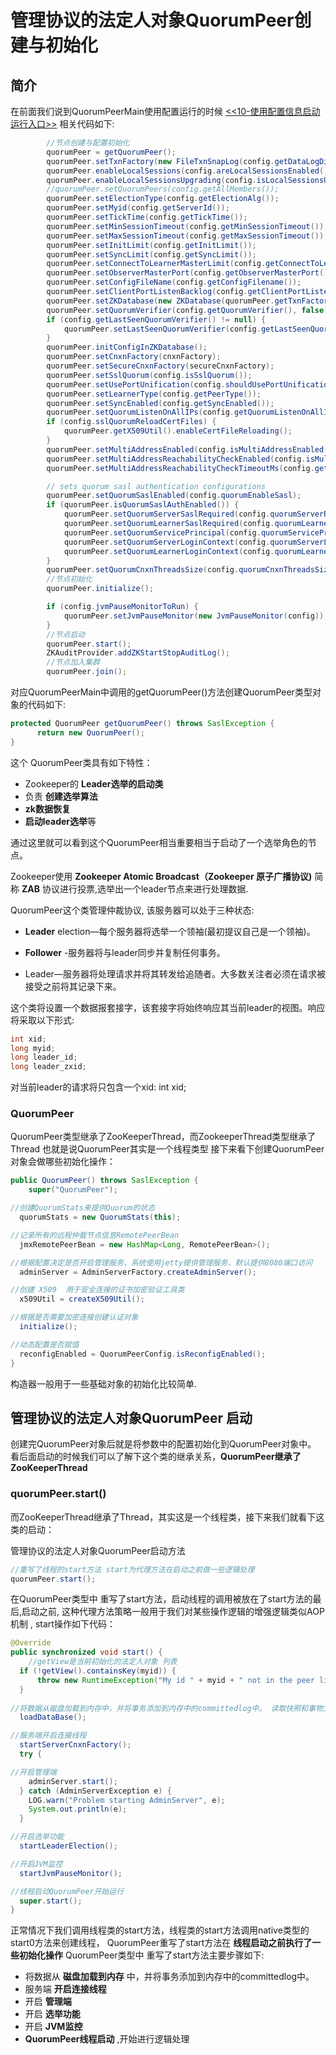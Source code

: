 #  **管理协议的法定人对象QuorumPeer创建与初始化**

##  **简介**
在前面我们说到QuorumPeerMain使用配置运行的时候 [<<10-使用配置信息启动运行入口>>](zh/chapter_zookeeper/10-init-main/)
相关代码如下:

```java
		//节点创建与配置初始化
        quorumPeer = getQuorumPeer();
        quorumPeer.setTxnFactory(new FileTxnSnapLog(config.getDataLogDir(), config.getDataDir()));
        quorumPeer.enableLocalSessions(config.areLocalSessionsEnabled());
        quorumPeer.enableLocalSessionsUpgrading(config.isLocalSessionsUpgradingEnabled());
        //quorumPeer.setQuorumPeers(config.getAllMembers());
        quorumPeer.setElectionType(config.getElectionAlg());
        quorumPeer.setMyid(config.getServerId());
        quorumPeer.setTickTime(config.getTickTime());
        quorumPeer.setMinSessionTimeout(config.getMinSessionTimeout());
        quorumPeer.setMaxSessionTimeout(config.getMaxSessionTimeout());
        quorumPeer.setInitLimit(config.getInitLimit());
        quorumPeer.setSyncLimit(config.getSyncLimit());
        quorumPeer.setConnectToLearnerMasterLimit(config.getConnectToLearnerMasterLimit());
        quorumPeer.setObserverMasterPort(config.getObserverMasterPort());
        quorumPeer.setConfigFileName(config.getConfigFilename());
        quorumPeer.setClientPortListenBacklog(config.getClientPortListenBacklog());
        quorumPeer.setZKDatabase(new ZKDatabase(quorumPeer.getTxnFactory()));
        quorumPeer.setQuorumVerifier(config.getQuorumVerifier(), false);
        if (config.getLastSeenQuorumVerifier() != null) {
            quorumPeer.setLastSeenQuorumVerifier(config.getLastSeenQuorumVerifier(), false);
        }
        quorumPeer.initConfigInZKDatabase();
        quorumPeer.setCnxnFactory(cnxnFactory);
        quorumPeer.setSecureCnxnFactory(secureCnxnFactory);
        quorumPeer.setSslQuorum(config.isSslQuorum());
        quorumPeer.setUsePortUnification(config.shouldUsePortUnification());
        quorumPeer.setLearnerType(config.getPeerType());
        quorumPeer.setSyncEnabled(config.getSyncEnabled());
        quorumPeer.setQuorumListenOnAllIPs(config.getQuorumListenOnAllIPs());
        if (config.sslQuorumReloadCertFiles) {
            quorumPeer.getX509Util().enableCertFileReloading();
        }
        quorumPeer.setMultiAddressEnabled(config.isMultiAddressEnabled());
        quorumPeer.setMultiAddressReachabilityCheckEnabled(config.isMultiAddressReachabilityCheckEnabled());
        quorumPeer.setMultiAddressReachabilityCheckTimeoutMs(config.getMultiAddressReachabilityCheckTimeoutMs());

        // sets quorum sasl authentication configurations
        quorumPeer.setQuorumSaslEnabled(config.quorumEnableSasl);
        if (quorumPeer.isQuorumSaslAuthEnabled()) {
            quorumPeer.setQuorumServerSaslRequired(config.quorumServerRequireSasl);
            quorumPeer.setQuorumLearnerSaslRequired(config.quorumLearnerRequireSasl);
            quorumPeer.setQuorumServicePrincipal(config.quorumServicePrincipal);
            quorumPeer.setQuorumServerLoginContext(config.quorumServerLoginContext);
            quorumPeer.setQuorumLearnerLoginContext(config.quorumLearnerLoginContext);
        }
        quorumPeer.setQuorumCnxnThreadsSize(config.quorumCnxnThreadsSize);
        //节点初始化
        quorumPeer.initialize();

        if (config.jvmPauseMonitorToRun) {
            quorumPeer.setJvmPauseMonitor(new JvmPauseMonitor(config));
        }
		//节点启动
        quorumPeer.start();
        ZKAuditProvider.addZKStartStopAuditLog();
        //节点加入集群
        quorumPeer.join();
```

对应QuorumPeerMain中调用的getQuorumPeer()方法创建QuorumPeer类型对象的代码如下:
```java
protected QuorumPeer getQuorumPeer() throws SaslException {
      return new QuorumPeer();
}
```

这个 QuorumPeer类具有如下特性：

- Zookeeper的 **Leader选举的启动类** 
- 负责 **创建选举算法**
- **zk数据恢复**
- **启动leader选举**等

通过这里就可以看到这个QuorumPeer相当重要相当于启动了一个选举角色的节点。

Zookeeper使用 **Zookeeper Atomic Broadcast（Zookeeper 原子广播协议)** 简称 **ZAB** 协议进行投票,选举出一个leader节点来进行处理数据.

QuorumPeer这个类管理仲裁协议, 该服务器可以处于三种状态:

- **Leader** election—每个服务器将选举一个领袖(最初提议自己是一个领袖)。
- **Follower** -服务器将与leader同步并复制任何事务。

- Leader—服务器将处理请求并将其转发给追随者。大多数关注者必须在请求被接受之前将其记录下来。

 这个类将设置一个数据报套接字，该套接字将始终响应其当前leader的视图。响应将采取以下形式:
```java
int xid;
long myid;
long leader_id;
long leader_zxid;
```
对当前leader的请求将只包含一个xid: int xid;


### **QuorumPeer**
QuorumPeer类型继承了ZooKeeperThread，而ZookeeperThread类型继承了Thread
也就是说QuorumPeer其实是一个线程类型
接下来看下创建QuorumPeer对象会做哪些初始化操作：

```java
public QuorumPeer() throws SaslException {
    super("QuorumPeer");

//创建QuorumStats来提供Quorum的状态
  quorumStats = new QuorumStats(this);

//记录所有的远程仲裁节点信息RemotePeerBean
  jmxRemotePeerBean = new HashMap<Long, RemotePeerBean>();

//根据配置决定是否开启管理服务，系统使用jetty提供管理服务，默认提供8080端口访问
  adminServer = AdminServerFactory.createAdminServer();

//创建 X509  用于安全连接的证书加密验证工具类
  x509Util = createX509Util();

//根据是否需要加密连接创建认证对象
  initialize();

//动态配置是否赋值
  reconfigEnabled = QuorumPeerConfig.isReconfigEnabled();
}
```
构造器一般用于一些基础对象的初始化比较简单.

##  **管理协议的法定人对象QuorumPeer 启动**

创建完QuorumPeer对象后就是将参数中的配置初始化到QuorumPeer对象中。
看后面启动的时候我们可以了解下这个类的继承关系，**QuorumPeer继承了ZooKeeperThread**


### **quorumPeer.start()**
而ZooKeeperThread继承了Thread，其实这是一个线程类，接下来我们就看下这类的启动：


 管理协议的法定人对象QuorumPeer启动方法
 
```java
//重写了线程的start方法 start为代理方法在启动之前做一些逻辑处理
quorumPeer.start();
```
 
在QuorumPeer类型中 重写了start方法，启动线程的调用被放在了start方法的最后,启动之前,
这种代理方法策略一般用于我们对某些操作逻辑的增强逻辑类似AOP机制 , start操作如下代码：

```java
@Override
public synchronized void start() { 
	//getView是当前初始化的法定人对象 列表
  if (!getView().containsKey(myid)) {
      throw new RuntimeException("My id " + myid + " not in the peer list");
  } 
 
//将数据从磁盘加载到内存中，并将事务添加到内存中的committedlog中。 读取快照和事物文件
  loadDataBase();

//服务端开启连接线程
  startServerCnxnFactory();
  try {

//开启管理端
    adminServer.start();
  } catch (AdminServerException e) {
    LOG.warn("Problem starting AdminServer", e);
    System.out.println(e);
  }

//开启选举功能
  startLeaderElection();

//开启JVM监控
  startJvmPauseMonitor();

//线程启动QuorumPeer开始运行
  super.start();
}
```
正常情况下我们调用线程类的start方法，线程类的start方法调用native类型的start0方法来创建线程，
QuorumPeer重写了start方法在 **线程启动之前执行了一些初始化操作**
QuorumPeer类型中 重写了start方法主要步骤如下:

- 将数据从 **磁盘加载到内存** 中，并将事务添加到内存中的committedlog中。
- 服务端 **开启连接线程**
- 开启 **管理端**
- 开启 **选举功能**
- 开启 **JVM监控**
- **QuorumPeer线程启动** ,开始进行逻辑处理



